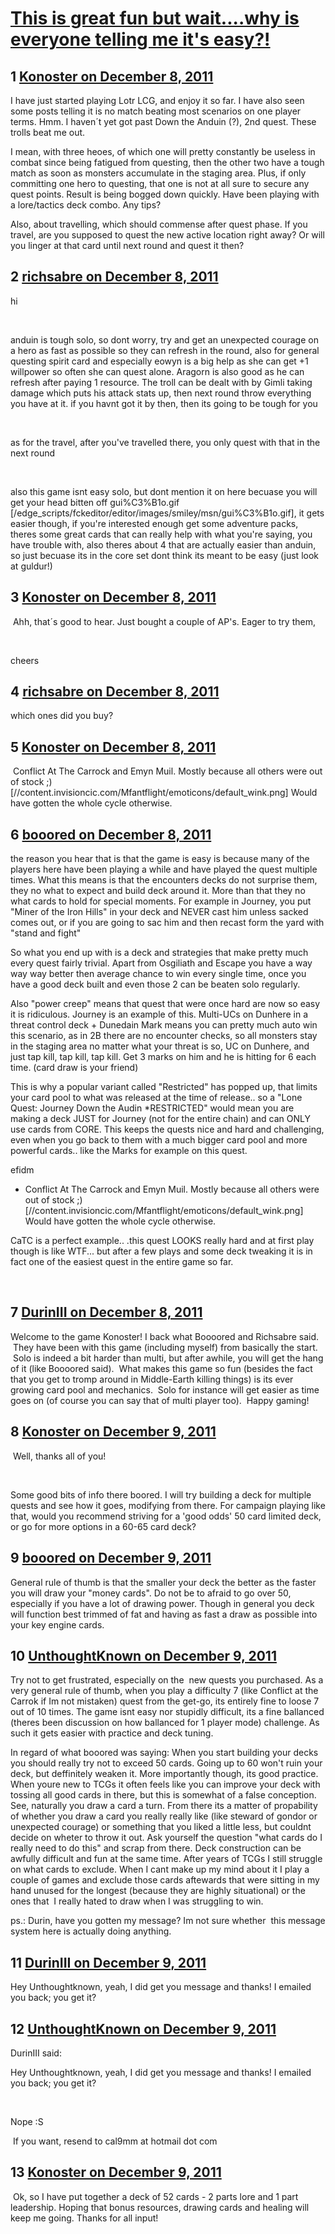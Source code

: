 # [This is great fun but wait....why is everyone telling me it&#039;s easy?!](https://community.fantasyflightgames.com/topic/57311-this-is-great-fun-but-waitwhy-is-everyone-telling-me-its-easy/)

## 1 [Konoster on December 8, 2011](https://community.fantasyflightgames.com/topic/57311-this-is-great-fun-but-waitwhy-is-everyone-telling-me-its-easy/?do=findComment&comment=565353)

I have just started playing Lotr LCG, and enjoy it so far. I have also seen some posts telling it is no match beating most scenarios on one player terms. Hmm. I haven´t yet got past Down the Anduin (?), 2nd quest. These trolls beat me out.

I mean, with three heoes, of which one will pretty constantly be useless in combat since being fatigued from questing, then the other two have a tough match as soon as monsters accumulate in the staging area. Plus, if only committing one hero to questing, that one is not at all sure to secure any quest points. Result is being bogged down quickly. Have been playing with a lore/tactics deck combo. Any tips?

Also, about travelling, which should commense after quest phase. If you travel, are you supposed to quest the new active location right away? Or will you linger at that card until next round and quest it then?

## 2 [richsabre on December 8, 2011](https://community.fantasyflightgames.com/topic/57311-this-is-great-fun-but-waitwhy-is-everyone-telling-me-its-easy/?do=findComment&comment=565366)

hi

 

anduin is tough solo, so dont worry, try and get an unexpected courage on a hero as fast as possible so they can refresh in the round, also for general questing spirit card and especially eowyn is a big help as she can get +1 willpower so often she can quest alone. Aragorn is also good as he can refresh after paying 1 resource. The troll can be dealt with by Gimli taking damage which puts his attack stats up, then next round throw everything you have at it. if you havnt got it by then, then its going to be tough for you

 

as for the travel, after you've travelled there, you only quest with that in the next round

 

also this game isnt easy solo, but dont mention it on here becuase you will get your head bitten off gui%C3%B1o.gif [/edge_scripts/fckeditor/editor/images/smiley/msn/gui%C3%B1o.gif], it gets easier though, if you're interested enough get some adventure packs, theres some great cards that can really help with what you're saying, you have trouble with, also theres about 4 that are actually easier than anduin, so just becuase its in the core set dont think its meant to be easy (just look at guldur!)

## 3 [Konoster on December 8, 2011](https://community.fantasyflightgames.com/topic/57311-this-is-great-fun-but-waitwhy-is-everyone-telling-me-its-easy/?do=findComment&comment=565427)

 Ahh, that´s good to hear. Just bought a couple of AP's. Eager to try them,

 

cheers

## 4 [richsabre on December 8, 2011](https://community.fantasyflightgames.com/topic/57311-this-is-great-fun-but-waitwhy-is-everyone-telling-me-its-easy/?do=findComment&comment=565442)

which ones did you buy?

## 5 [Konoster on December 8, 2011](https://community.fantasyflightgames.com/topic/57311-this-is-great-fun-but-waitwhy-is-everyone-telling-me-its-easy/?do=findComment&comment=565476)

 Conflict At The Carrock and Emyn Muil. Mostly because all others were out of stock ;) [//content.invisioncic.com/Mfantflight/emoticons/default_wink.png] Would have gotten the whole cycle otherwise.

## 6 [booored on December 8, 2011](https://community.fantasyflightgames.com/topic/57311-this-is-great-fun-but-waitwhy-is-everyone-telling-me-its-easy/?do=findComment&comment=565486)

the reason you hear that is that the game is easy is because many of the players here have been playing a while and have played the quest multiple times. What this means is that the encounters decks do not surprise them, they no what to expect and build deck around it. More than that they no what cards to hold for special moments. For example in Journey, you put "Miner of the Iron Hills" in your deck and NEVER cast him unless sacked comes out, or if you are going to sac him and then recast form the yard with "stand and fight"

So what you end up with is a deck and strategies that make pretty much every quest fairly trivial. Apart from Osgiliath and Escape you have a way way way better then average chance to win every single time, once you have a good deck built and even those 2 can be beaten solo regularly.

Also "power creep" means that quest that were once hard are now so easy it is ridiculous. Journey is an example of this. Multi-UCs on Dunhere in a threat control deck + Dunedain Mark means you can pretty much auto win this scenario, as in 2B there are no encounter checks, so all monsters stay in the staging area no matter what your threat is so, UC on Dunhere, and just tap kill, tap kill, tap kill. Get 3 marks on him and he is hitting for 6 each time. (card draw is your friend)

This is why a popular variant called "Restricted" has popped up, that limits your card pool to what was released at the time of release.. so a "Lone Quest: Journey Down the Audin *RESTRICTED" would mean you are making a deck JUST for Journey (not for the entire chain) and can ONLY use cards from CORE. This keeps the quests nice and hard and challenging, even when you go back to them with a much bigger card pool and more powerful cards.. like the Marks for example on this quest.

efidm

 * Conflict At The Carrock and Emyn Muil. Mostly because all others were out of stock ;) [//content.invisioncic.com/Mfantflight/emoticons/default_wink.png] Would have gotten the whole cycle otherwise.

CaTC is a perfect example.. .this quest LOOKS really hard and at first play though is like WTF... but after a few plays and some deck tweaking it is in fact one of the easiest quest in the entire game so far.

 

## 7 [DurinIII on December 8, 2011](https://community.fantasyflightgames.com/topic/57311-this-is-great-fun-but-waitwhy-is-everyone-telling-me-its-easy/?do=findComment&comment=565525)

Welcome to the game Konoster! I back what Boooored and Richsabre said.  They have been with this game (including myself) from basically the start.  Solo is indeed a bit harder than multi, but after awhile, you will get the hang of it (like Boooored said).  What makes this game so fun (besides the fact that you get to tromp around in Middle-Earth killing things) is its ever growing card pool and mechanics.  Solo for instance will get easier as time goes on (of course you can say that of multi player too).  Happy gaming! 

## 8 [Konoster on December 9, 2011](https://community.fantasyflightgames.com/topic/57311-this-is-great-fun-but-waitwhy-is-everyone-telling-me-its-easy/?do=findComment&comment=565643)

 Well, thanks all of you!

 

Some good bits of info there boored. I will try building a deck for multiple quests and see how it goes, modifying from there. For campaign playing like that, would you recommend striving for a 'good odds' 50 card limited deck, or go for more options in a 60-65 card deck?

## 9 [booored on December 9, 2011](https://community.fantasyflightgames.com/topic/57311-this-is-great-fun-but-waitwhy-is-everyone-telling-me-its-easy/?do=findComment&comment=565649)

General rule of thumb is that the smaller your deck the better as the faster you will draw your "money cards". Do not be to afraid to go over 50, especially if you have a lot of drawing power. Though in general you deck will function best trimmed of fat and having as fast a draw as possible into your key engine cards.

## 10 [UnthoughtKnown on December 9, 2011](https://community.fantasyflightgames.com/topic/57311-this-is-great-fun-but-waitwhy-is-everyone-telling-me-its-easy/?do=findComment&comment=565672)

Try not to get frustrated, especially on the  new quests you purchased. As a very general rule of thumb, when you play a difficulty 7 (like Conflict at the Carrok if Im not mistaken) quest from the get-go, its entirely fine to loose 7 out of 10 times. The game isnt easy nor stupidly difficult, its a fine ballanced (theres been discussion on how ballanced for 1 player mode) challenge. As such it gets easier with practice and deck tuning. 

In regard of what booored was saying: When you start building your decks you should really try not to exceed 50 cards. Going up to 60 won't ruin your deck, but deffinitely weaken it. More importantly though, its good practice. When youre new to TCGs it often feels like you can improve your deck with tossing all good cards in there, but this is somewhat of a false conception. See, naturally you draw a card a turn. From there its a matter of propability of whether you draw a card you really really like (like steward of gondor or unexpected courage) or something that you liked a little less, but couldnt decide on wheter to throw it out. Ask yourself the question "what cards do I really need to do this" and scrap from there. Deck construction can be awfully difficult and fun at the same time. After years of TCGs I still struggle on what cards to exclude. When I cant make up my mind about it I play a couple of games and exclude those cards aftewards that were sitting in my hand unused for the longest (because they are highly situational) or the ones that  I really hated to draw when I was struggling to win. 

ps.: Durin, have you gotten my message? Im not sure whether  this message system here is actually doing anything. 

## 11 [DurinIII on December 9, 2011](https://community.fantasyflightgames.com/topic/57311-this-is-great-fun-but-waitwhy-is-everyone-telling-me-its-easy/?do=findComment&comment=565709)

Hey Unthoughtknown, yeah, I did get you message and thanks! I emailed you back; you get it? 

## 12 [UnthoughtKnown on December 9, 2011](https://community.fantasyflightgames.com/topic/57311-this-is-great-fun-but-waitwhy-is-everyone-telling-me-its-easy/?do=findComment&comment=565731)

DurinIII said:

Hey Unthoughtknown, yeah, I did get you message and thanks! I emailed you back; you get it? 



 

Nope :S

 If you want, resend to cal9mm at hotmail dot com

## 13 [Konoster on December 9, 2011](https://community.fantasyflightgames.com/topic/57311-this-is-great-fun-but-waitwhy-is-everyone-telling-me-its-easy/?do=findComment&comment=565831)

 Ok, so I have put together a deck of 52 cards - 2 parts lore and 1 part leadership. Hoping that bonus resources, drawing cards and healing will keep me going. Thanks for all input!

